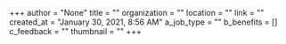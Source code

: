 +++
author = "None"
title = ""
organization = ""
location = ""
link = ""
created_at = "January 30, 2021, 8:56 AM"
a_job_type = ""
b_benefits = []
c_feedback = ""
thumbnail = ""
+++
